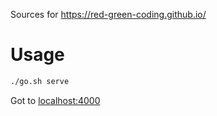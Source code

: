 
Sources for https://red-green-coding.github.io/

# Usage

```bash
./go.sh serve
```

Got to [localhost:4000](http://localhost:4000)
